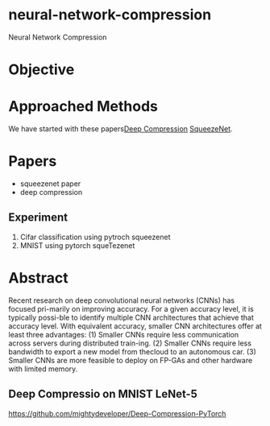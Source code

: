 
# neural-network-compression
Neural Network Compression

# Objective

# Approached Methods
We have started with these papers[Deep Compression](https://arxiv.org/abs/1510.00149) [SqueezeNet](https://arxiv.org/abs/1602.07360).

# Papers
* squeezenet paper
* deep compression

## Experiment 
1. Cifar classification using pytroch squeezenet
2. MNIST using pytorch squeTezenet

# Abstract
Recent research on deep convolutional neural networks (CNNs) has focused pri-marily on improving accuracy.  For a given accuracy level, it is typically possi-ble to identify multiple CNN architectures that achieve that accuracy level.  With equivalent accuracy, smaller CNN architectures offer at least three advantages:
(1) Smaller CNNs require less communication across servers during distributed train-ing. 
(2) Smaller CNNs require less bandwidth to export a new model from thecloud to an autonomous car.
(3) Smaller CNNs are more feasible to deploy on FP-GAs and other hardware with limited memory.

## Deep Compressio on MNIST LeNet-5
https://github.com/mightydeveloper/Deep-Compression-PyTorch


